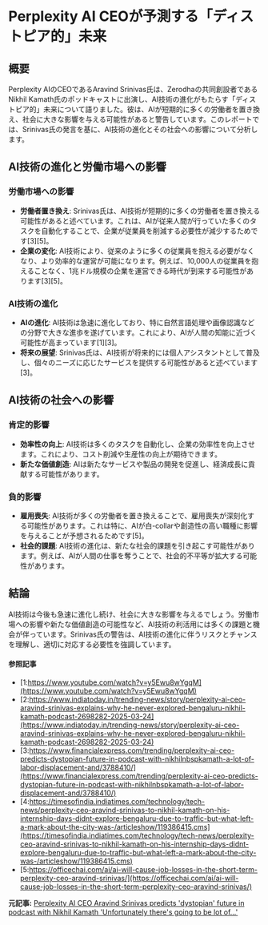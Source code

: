 # Perplexity AI CEOが予測する「ディストピア的」未来

## 概要

Perplexity AIのCEOであるAravind Srinivas氏は、Zerodhaの共同創設者であるNikhil Kamath氏のポッドキャストに出演し、AI技術の進化がもたらす「ディストピア的」未来について語りました。彼は、AIが短期的に多くの労働者を置き換え、社会に大きな影響を与える可能性があると警告しています。このレポートでは、Srinivas氏の発言を基に、AI技術の進化とその社会への影響について分析します。

## AI技術の進化と労働市場への影響

### 労働市場への影響

- **労働者置き換え**: Srinivas氏は、AI技術が短期的に多くの労働者を置き換える可能性があると述べています。これは、AIが従来人間が行っていた多くのタスクを自動化することで、企業が従業員を削減する必要性が減少するためです[3][5]。
- **企業の変化**: AI技術により、従来のように多くの従業員を抱える必要がなくなり、より効率的な運営が可能になります。例えば、10,000人の従業員を抱えることなく、1兆ドル規模の企業を運営できる時代が到来する可能性があります[3][5]。

### AI技術の進化

- **AIの進化**: AI技術は急速に進化しており、特に自然言語処理や画像認識などの分野で大きな進歩を遂げています。これにより、AIが人間の知能に近づく可能性が高まっています[1][3]。
- **将来の展望**: Srinivas氏は、AI技術が将来的には個人アシスタントとして普及し、個々のニーズに応じたサービスを提供する可能性があると述べています[3]。

## AI技術の社会への影響

### 肯定的影響

- **効率性の向上**: AI技術は多くのタスクを自動化し、企業の効率性を向上させます。これにより、コスト削減や生産性の向上が期待できます。
- **新たな価値創造**: AIは新たなサービスや製品の開発を促進し、経済成長に貢献する可能性があります。

### 負的影響

- **雇用喪失**: AI技術が多くの労働者を置き換えることで、雇用喪失が深刻化する可能性があります。これは特に、AIが白-collarや創造性の高い職種に影響を与えることが予想されるためです[5]。
- **社会的課題**: AI技術の進化は、新たな社会的課題を引き起こす可能性があります。例えば、AIが人間の仕事を奪うことで、社会的不平等が拡大する可能性があります。

## 結論

AI技術は今後も急速に進化し続け、社会に大きな影響を与えるでしょう。労働市場への影響や新たな価値創造の可能性など、AI技術の利活用には多くの課題と機会が伴っています。Srinivas氏の警告は、AI技術の進化に伴うリスクとチャンスを理解し、適切に対応する必要性を強調しています。

#### 参照記事
- [1:https://www.youtube.com/watch?v=y5Ewu8wYgqM](https://www.youtube.com/watch?v=y5Ewu8wYgqM)
- [2:https://www.indiatoday.in/trending-news/story/perplexity-ai-ceo-aravind-srinivas-explains-why-he-never-explored-bengaluru-nikhil-kamath-podcast-2698282-2025-03-24](https://www.indiatoday.in/trending-news/story/perplexity-ai-ceo-aravind-srinivas-explains-why-he-never-explored-bengaluru-nikhil-kamath-podcast-2698282-2025-03-24)
- [3:https://www.financialexpress.com/trending/perplexity-ai-ceo-predicts-dystopian-future-in-podcast-with-nikhilnbspkamath-a-lot-of-labor-displacement-and/3788410/](https://www.financialexpress.com/trending/perplexity-ai-ceo-predicts-dystopian-future-in-podcast-with-nikhilnbspkamath-a-lot-of-labor-displacement-and/3788410/)
- [4:https://timesofindia.indiatimes.com/technology/tech-news/perplexity-ceo-aravind-srinivas-to-nikhil-kamath-on-his-internship-days-didnt-explore-bengaluru-due-to-traffic-but-what-left-a-mark-about-the-city-was-/articleshow/119386415.cms](https://timesofindia.indiatimes.com/technology/tech-news/perplexity-ceo-aravind-srinivas-to-nikhil-kamath-on-his-internship-days-didnt-explore-bengaluru-due-to-traffic-but-what-left-a-mark-about-the-city-was-/articleshow/119386415.cms)
- [5:https://officechai.com/ai/ai-will-cause-job-losses-in-the-short-term-perplexity-ceo-aravind-srinivas/](https://officechai.com/ai/ai-will-cause-job-losses-in-the-short-term-perplexity-ceo-aravind-srinivas/)


**元記事:** [Perplexity AI CEO Aravind Srinivas predicts 'dystopian' future in podcast with Nikhil Kamath 'Unfortunately there's going to be lot of...'](https://www.dnaindia.com/technology/report-perplexity-ai-chief-executive-officer-ceo-aravind-srinivas-predicts-dystopian-future-in-podcast-with-zerodha-founder-nikhil-kamath-technology-news-job-cuts-layoffs-artificial-intelligence-impact-3141396)